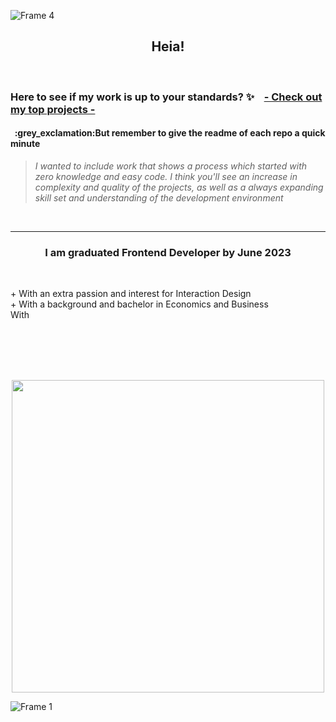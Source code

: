 ![Frame 4](https://user-images.githubusercontent.com/91594496/216147325-a56a8e28-a826-4272-b3dc-1a311812ca55.jpg)

<h2 align="center">Heia!</h2>

<br>



<h3>Here to see if my work is up to your standards?  ✨ &nbsp&nbsp  <a href="https://github.com/stars/SolveigRebnord/lists/top-projects">- Check out my top projects - </a></h3>
 <h4>&nbsp :grey_exclamation:But remember to give the readme of each repo a quick minute</h4> 
 
> *I wanted to include work that shows a process which started with zero knowledge and easy code. I think you'll see an increase in complexity and quality of the projects, as well as a always expanding skill set and understanding of the development environment*

<br>

---


<h3 align="center">I am graduated Frontend Developer by June 2023</h3>
<br>
<p align="left">
+ With an extra passion and interest for Interaction Design <br>
+ With a background and bachelor in Economics and Business <br>
With 
</p>

<br>
<br>
<br><br>


<p align="center">
<a href="https://git.io/streak-stats"><img width="500" src="https://streak-stats.demolab.com?user=solveigrebnord&hide_border=true&date_format=j%20M%5B%20Y%5D&mode=weekly&ring=DDAAA4&fire=D38585&background=00000000&stroke=DD948C&currStreakNum=FFFFFF&sideNums=DDAAA4&currStreakLabel=FFFFFF&dates=CECECEEC&sideLabels=FFFFFF"/></a>
</p>


![Frame 1](https://user-images.githubusercontent.com/91594496/216125579-cbbcf3a0-eb49-481d-84b4-839739bd583c.jpg)
